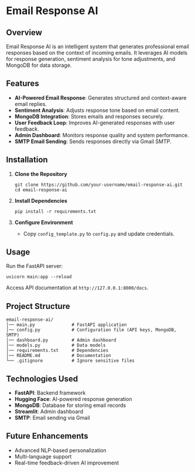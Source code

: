Email Response AI
=================

Overview
--------

Email Response AI is an intelligent system that generates professional email responses based on the context of incoming emails. It leverages AI models for response generation, sentiment analysis for tone adjustments, and MongoDB for data storage.

Features
--------

-   **AI-Powered Email Response**: Generates structured and context-aware email replies.
-   **Sentiment Analysis**: Adjusts response tone based on email content.
-   **MongoDB Integration**: Stores emails and responses securely.
-   **User Feedback Loop**: Improves AI-generated responses with user feedback.
-   **Admin Dashboard**: Monitors response quality and system performance.
-   **SMTP Email Sending**: Sends responses directly via Gmail SMTP.

Installation
------------

1.  **Clone the Repository**

    ```
    git clone https://github.com/your-username/email-response-ai.git
    cd email-response-ai

    ```

2.  **Install Dependencies**

    ```
    pip install -r requirements.txt

    ```

3.  **Configure Environment**
    -   Copy `config_template.py` to `config.py` and update credentials.

Usage
-----

Run the FastAPI server:

```
uvicorn main:app --reload

```

Access API documentation at `http://127.0.0.1:8000/docs`.

Project Structure
-----------------

```
email-response-ai/
│── main.py              # FastAPI application
│── config.py            # Configuration file (API keys, MongoDB, SMTP)
│── dashboard.py         # Admin dashboard
│── models.py            # Data models
│── requirements.txt     # Dependencies
│── README.md            # Documentation
└── .gitignore           # Ignore sensitive files

```

Technologies Used
-----------------

-   **FastAPI**: Backend framework
-   **Hugging Face**: AI-powered response generation
-   **MongoDB**: Database for storing email records
-   **Streamlit**: Admin dashboard
-   **SMTP**: Email sending via Gmail

Future Enhancements
-------------------

-   Advanced NLP-based personalization
-   Multi-language support
-   Real-time feedback-driven AI improvement
